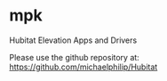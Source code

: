 # mpk
Hubitat Elevation Apps and Drivers

Please use the github repository at: https://github.com/michaelphilip/Hubitat
